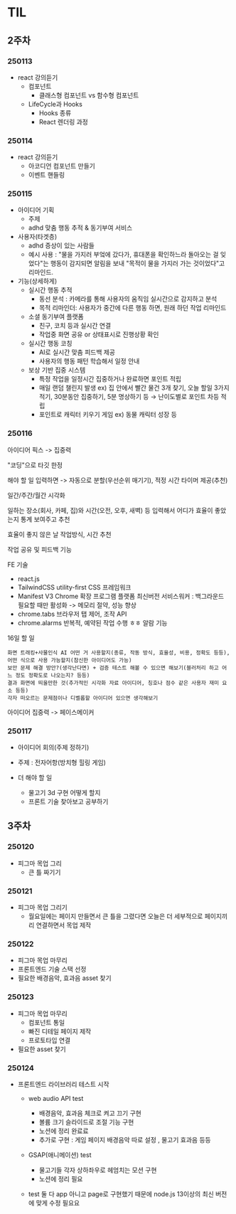 # TIL
## 2주차
### 250113
- react 강의듣기
    - 컴포넌트
        - 클래스형 컴포넌트 vs 함수형 컴포넌트
    - LifeCycle과 Hooks
        - Hooks 종류
        - React 렌더링 과정


### 250114
- react 강의듣기
    - 아코디언 컴포넌트 만들기
    - 이벤트 핸들링


### 250115
- 아이디어 기획
    - 주제
    - adhd 맞춤 행동 추적 & 동기부여 서비스
- 사용자(타겟층)
    - adhd 증상이 있는 사람들
    - 예시 사용 : "물을 가지러 부엌에 갔다가, 휴대폰을 확인하느라 돌아오는 걸 잊었다"는 행동이 감지되면 알림을 보내 "목적이 물을 가지러 가는 것이었다"고 리마인드.
- 기능(상세하게)
    - 실시간 행동 추적
        - 동선 분석 : 카메라를 통해 사용자의 움직임 실시간으로 감지하고 분석
        - 목적 리마인더: 사용자가 중간에 다른 행동 하면, 원래 하던 작업 리마인드
    - 소셜 동기부여 플랫폼
        - 친구, 코치 등과 실시간 연결
        - 작업중 화면 공유 or 상태표시로 진행상황 확인
    - 실시간 행동 코칭
        - AI로 실시간 맞춤 피드백 제공
        - 사용자의 행동 패턴 학습해서 일정 안내
    - 보상 기반 집중 시스템
        - 특정 작업을 일정시간 집중하거나 완료하면 포인트 적립
        - 매일 랜덤 챌린지 발생 ex) 집 안에서 빨간 물건 3개 찾기, 오늘 할일 3가지적기, 30분동안 집중하기, 5분 명상하기 등 → 난이도별로 포인트 차등 적립
        - 포인트로 캐릭터 키우기 게임 ex) 동물 캐릭터 성장 등

### 250116
아이디어 픽스 -> 집중력

"코딩"으로 타깃 한정

해야 할 일 입력하면 -> 자동으로 분할(우선순위 매기기), 적정 시간 타이머 제공(추천)

일간/주간/월간 시각화

일하는 장소(회사, 카페, 집)와 시간(오전, 오후, 새벽) 등 입력해서 어디가 효율이 좋았는지 통계 보여주고 추천

효율이 좋지 않은 날 작업방식, 시간 추천

작업 공유 및 피드백 기능


FE 기술
- react.js
- TailwindCSS
    utility-first CSS 프레임워크
- Manifest V3
    Chrome 확장 프로그램 플랫폼 최신버전
    서비스워커 : 백그라운드 필요할 때만 활성화 -> 메모리 절약, 성능 향상
- chrome.tabs
    브라우저 탭 제어, 조작 API
- chrome.alarms
    반복적, 예약된 작업 수행 ㅎㅎ
    알람 기능

16일 할 일

    화면 트래킹+사물인식 AI 어떤 거 사용할지(종류, 작동 방식, 효율성, 비용, 정확도 등등), 어떤 식으로 사용 가능할지(참신한 아이디어도 가능)
    보안 문제 해결 방안?(생각난다면) + 검증 테스트 해볼 수 있으면 해보기(블러처리 하고 어느 정도 정확도로 나오는지? 등등)
    결과 화면에 띄울만한 것(추가적인 시각화 자료 아이디어, 칭호나 점수 같은 사용자 재미 요소 등등)
    각자 떠오르는 문제점이나 디벨롭할 아이디어 있으면 생각해보기

아이디어 집중력 -> 페이스메이커

### 250117
- 아이디어 회의(주제 정하기)
- 주제 : 전자어항(방치형 힐링 게임)

- 더 해야 할 일
    - 물고기 3d 구현 어떻게 할지
    - 프론트 기술 찾아보고 공부하기


## 3주차
### 250120
- 피그마 목업 그리
    - 큰 틀 짜기기
### 250121
- 피그마 목업 그리기
    - 월요일에는 페이지 만들면서 큰 틀을 그렸다면 오늘은 더 세부적으로 페이지끼리 연결하면서 목업 제작

### 250122
- 피그마 목업 마무리
- 프론트엔드 기술 스택 선정
- 필요한 배경음악, 효과음 asset 찾기

### 250123
- 피그마 목업 마무리
    - 컴포넌트 통일
    - 빠진 디테일 페이지 제작
    - 프로토타입 연결
- 필요한 asset 찾기

### 250124
- 프론트엔드 라이브러리 테스트 시작
    - web audio API test
        - 배경음악, 효과음 체크로 켜고 끄기 구현
        - 볼륨 크기 슬라이드로 조절 기능 구현
        - 노션에 정리 완료료
        - 추가로 구현 : 게임 페이지 배경음악 따로 설정 , 물고기 효과음 등등

    - GSAP(애니메이션) test
        - 물고기들 각자 상하좌우로 헤엄치는 모션 구현
        - 노션에 정리 필요

    - test 둘 다 app 아니고 page로 구현했기 때문에 node.js 13이상의 최신 버전에 맞게 수정 필요요